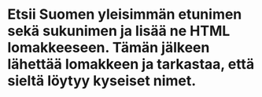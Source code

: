 # Etsii Suomen yleisimmän etunimen sekä sukunimen ja lisää ne HTML lomakkeeseen. Tämän jälkeen lähettää lomakkeen ja tarkastaa, että sieltä löytyy kyseiset nimet.